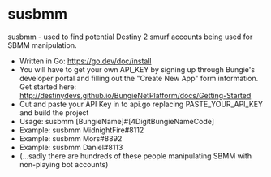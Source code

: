 # susbmm
susbmm - used to find potential Destiny 2 smurf accounts being used for SBMM manipulation. 

* Written in Go: https://go.dev/doc/install
* You will have to get your own API_KEY by signing up through Bungie's developer portal and filling out the "Create New App" form information. Get started here: http://destinydevs.github.io/BungieNetPlatform/docs/Getting-Started
* Cut and paste your API Key in to api.go replacing PASTE_YOUR_API_KEY and build the project
* Usage: susbmm [BungieName]#[4DigitBungieNameCode]
* Example: susbmm MidnightFire#8112
* Example: susbmm Mors#8892
* Example: susbmm Daniel#8113
* (...sadly there are hundreds of these people manipulating SBMM with non-playing bot accounts)

